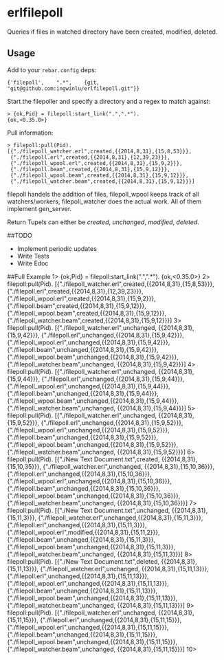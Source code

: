 erlfilepoll
===========

Queries if files in watched directory have been created, modified, deleted.

## Usage ##
Add to your `rebar.config` deps:

    {'filepoll',    ".*",    {git, "git@github.com:ingwinlu/erlfilepoll.git"}}

Start the filepoller and specify a directory and a regex to match against:

    > {ok,Pid} = filepoll:start_link(".",".*").
    {ok,<0.35.0>}

Pull information:

    > filepoll:pull(Pid).
    [{"./filepoll_watcher.erl",created,{{2014,8,31},{15,8,53}}},
     {"./filepoll.erl",created,{{2014,8,31},{12,39,23}}},
     {"./filepoll_wpool.erl",created,{{2014,8,31},{15,9,2}}},
     {"./filepoll.beam",created,{{2014,8,31},{15,9,12}}},
     {"./filepoll_wpool.beam",created,{{2014,8,31},{15,9,12}}},
     {"./filepoll_watcher.beam",created,{{2014,8,31},{15,9,12}}}]

filepoll handels the addition of files, filepoll_wpool keeps track of all watchers/workers, filepoll_watcher does the actual work. All of them implement gen_server.

Return Tupels can either be _created_, _unchanged_, _modified_, _deleted_.

##TODO
* Implement periodic updates
* Write Tests
* Write Edoc

##Full Example
    1> {ok,Pid} = filepoll:start_link(".",".*").
    {ok,<0.35.0>}
    2> filepoll:pull(Pid).
    [{"./filepoll_watcher.erl",created,{{2014,8,31},{15,8,53}}},
     {"./filepoll.erl",created,{{2014,8,31},{12,39,23}}},
     {"./filepoll_wpool.erl",created,{{2014,8,31},{15,9,2}}},
     {"./filepoll.beam",created,{{2014,8,31},{15,9,12}}},
     {"./filepoll_wpool.beam",created,{{2014,8,31},{15,9,12}}},
     {"./filepoll_watcher.beam",created,{{2014,8,31},{15,9,12}}}]
    3> filepoll:pull(Pid).
    [{"./filepoll_watcher.erl",unchanged,
      {{2014,8,31},{15,9,42}}},
     {"./filepoll.erl",unchanged,{{2014,8,31},{15,9,42}}},
     {"./filepoll_wpool.erl",unchanged,{{2014,8,31},{15,9,42}}},
     {"./filepoll.beam",unchanged,{{2014,8,31},{15,9,42}}},
     {"./filepoll_wpool.beam",unchanged,{{2014,8,31},{15,9,42}}},
     {"./filepoll_watcher.beam",unchanged,
      {{2014,8,31},{15,9,42}}}]
    4> filepoll:pull(Pid).
    [{"./filepoll_watcher.erl",unchanged,
      {{2014,8,31},{15,9,44}}},
     {"./filepoll.erl",unchanged,{{2014,8,31},{15,9,44}}},
     {"./filepoll_wpool.erl",unchanged,{{2014,8,31},{15,9,44}}},
     {"./filepoll.beam",unchanged,{{2014,8,31},{15,9,44}}},
     {"./filepoll_wpool.beam",unchanged,{{2014,8,31},{15,9,44}}},
     {"./filepoll_watcher.beam",unchanged,
      {{2014,8,31},{15,9,44}}}]
    5> filepoll:pull(Pid).
    [{"./filepoll_watcher.erl",unchanged,
      {{2014,8,31},{15,9,52}}},
     {"./filepoll.erl",unchanged,{{2014,8,31},{15,9,52}}},
     {"./filepoll_wpool.erl",unchanged,{{2014,8,31},{15,9,52}}},
     {"./filepoll.beam",unchanged,{{2014,8,31},{15,9,52}}},
     {"./filepoll_wpool.beam",unchanged,{{2014,8,31},{15,9,52}}},
     {"./filepoll_watcher.beam",unchanged,
      {{2014,8,31},{15,9,52}}}]
    6> filepoll:pull(Pid).
    [{"./New Text Document.txt",created,
      {{2014,8,31},{15,10,35}}},
     {"./filepoll_watcher.erl",unchanged,
      {{2014,8,31},{15,10,36}}},
     {"./filepoll.erl",unchanged,{{2014,8,31},{15,10,36}}},
     {"./filepoll_wpool.erl",unchanged,{{2014,8,31},{15,10,36}}},
     {"./filepoll.beam",unchanged,{{2014,8,31},{15,10,36}}},
     {"./filepoll_wpool.beam",unchanged,{{2014,8,31},{15,10,36}}},
     {"./filepoll_watcher.beam",unchanged,
      {{2014,8,31},{15,10,36}}}]
    7> filepoll:pull(Pid).
    [{"./New Text Document.txt",unchanged,
      {{2014,8,31},{15,11,3}}},
     {"./filepoll_watcher.erl",unchanged,{{2014,8,31},{15,11,3}}},
     {"./filepoll.erl",unchanged,{{2014,8,31},{15,11,3}}},
     {"./filepoll_wpool.erl",modified,{{2014,8,31},{15,11,2}}},
     {"./filepoll.beam",unchanged,{{2014,8,31},{15,11,3}}},
     {"./filepoll_wpool.beam",unchanged,{{2014,8,31},{15,11,3}}},
     {"./filepoll_watcher.beam",unchanged,
      {{2014,8,31},{15,11,3}}}]
    8> filepoll:pull(Pid).
    [{"./New Text Document.txt",deleted,
      {{2014,8,31},{15,11,13}}},
     {"./filepoll_watcher.erl",unchanged,
      {{2014,8,31},{15,11,13}}},
     {"./filepoll.erl",unchanged,{{2014,8,31},{15,11,13}}},
     {"./filepoll_wpool.erl",unchanged,{{2014,8,31},{15,11,13}}},
     {"./filepoll.beam",unchanged,{{2014,8,31},{15,11,13}}},
     {"./filepoll_wpool.beam",unchanged,{{2014,8,31},{15,11,13}}},
     {"./filepoll_watcher.beam",unchanged,
      {{2014,8,31},{15,11,13}}}]
    9> filepoll:pull(Pid).
    [{"./filepoll_watcher.erl",unchanged,
      {{2014,8,31},{15,11,15}}},
     {"./filepoll.erl",unchanged,{{2014,8,31},{15,11,15}}},
     {"./filepoll_wpool.erl",unchanged,{{2014,8,31},{15,11,15}}},
     {"./filepoll.beam",unchanged,{{2014,8,31},{15,11,15}}},
     {"./filepoll_wpool.beam",unchanged,{{2014,8,31},{15,11,15}}},
     {"./filepoll_watcher.beam",unchanged,
      {{2014,8,31},{15,11,15}}}]
    10>

